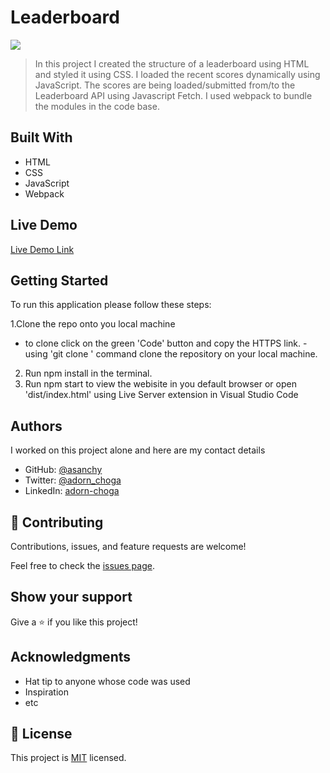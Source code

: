 # Leaderboard

![](https://img.shields.io/badge/Microverse-blueviolet)


> In this project I created the structure of a leaderboard using HTML and styled it using CSS. I loaded the recent scores  dynamically using JavaScript.
> The scores are being loaded/submitted from/to the Leaderboard API using Javascript Fetch.
>I used webpack to bundle the modules in the code base.

## Built With

- HTML
- CSS
- JavaScript
- Webpack

## Live Demo

[Live Demo Link](https://adornchoga.github.io/Leaderboard/)

## Getting Started

To run this application please follow these steps:

1.Clone the repo onto you local machine
  - to clone click on the green 'Code' button and copy the HTTPS link.
  -using 'git clone <link>' command clone the repository on your local machine.
2. Run npm install in the terminal.
3. Run npm start to view the webisite in you default browser or open 'dist/index.html' using Live Server extension in Visual Studio Code

## Authors
I worked on this project alone and here are my contact details

- GitHub: [@asanchy](https://github.com/Asanchy)
- Twitter: [@adorn_choga](https://twitter.com/adorn_choga)
- LinkedIn: [adorn-choga](https://www.linkedin.com/in/adorn-choga-076024201/)

## 🤝 Contributing

Contributions, issues, and feature requests are welcome!

Feel free to check the [issues page](../../issues/).

## Show your support

Give a ⭐️ if you like this project!

## Acknowledgments

- Hat tip to anyone whose code was used
- Inspiration
- etc


## 📝 License

This project is [MIT](./MIT.md) licensed.